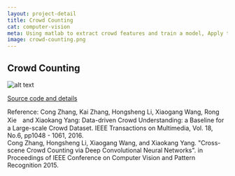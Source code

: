 ```yaml
---
layout: project-detail
title: Crowd Counting
cat: computer-vision
meta: Using matlab to extract crowd features and train a model, Apply the model to predict the density map.
image: crowd-counting.png
---
```

## Crowd Counting
![alt text]({{site.baseurl}}/img/projects/crowd-counting.png)

[Source code and details](https://github.com/kaili37575/crowd-coungting)

Reference:
Cong Zhang, Kai Zhang, Hongsheng Li, Xiaogang Wang, Rong Xie　and Xiaokang Yang: Data-driven Crowd Understanding: a Baseline for a Large-scale Crowd Dataset. IEEE Transactions on Multimedia,  Vol. 18, No.6, pp1048 - 1061, 2016.<br>
Cong Zhang, Hongsheng Li, Xiaogang Wang, and Xiaokang Yang. "Cross-scene Crowd Counting via Deep Convolutional Neural Networks". in Proceedings of IEEE Conference on Computer Vision and Pattern Recognition 2015. <br>